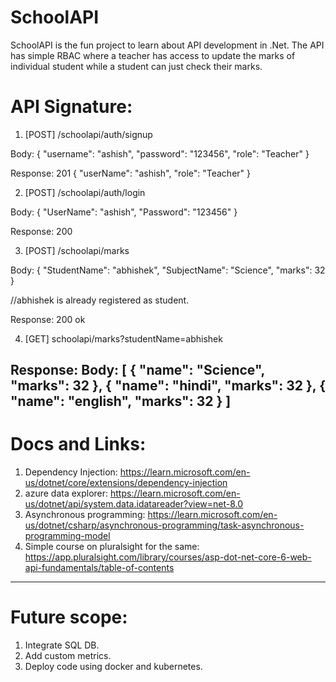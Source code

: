 # SchoolAPI
SchoolAPI is the fun project to learn about API development in .Net. The API has simple RBAC where a teacher has access to update the marks of individual student while a student can just check their marks. 

# API Signature:

1. [POST] /schoolapi/auth/signup

Body: {
  "username": "ashish",
  "password": "123456",
  "role": "Teacher"
}

Response: 201 
{
    "userName": "ashish",
    "role": "Teacher"
}

2. [POST] /schoolapi/auth/login

Body: {
  "UserName": "ashish",
  "Password": "123456"
}

Response: 200
<Auth token is shared in string format>

3. [POST] /schoolapi/marks

Body: {
  "StudentName": "abhishek",
  "SubjectName": "Science",
  "marks": 32
}

//abhishek is already registered as student.

Response: 200 ok

4. [GET] schoolapi/marks?studentName=abhishek

Response: 
Body: [
    {
        "name": "Science",
        "marks": 32
    },
    {
        "name": "hindi",
        "marks": 32
    },
    {
        "name": "english",
        "marks": 32
    }
]
--------
# Docs and Links:
1. Dependency Injection: https://learn.microsoft.com/en-us/dotnet/core/extensions/dependency-injection
2. azure data explorer: https://learn.microsoft.com/en-us/dotnet/api/system.data.idatareader?view=net-8.0
3. Asynchronous programming: https://learn.microsoft.com/en-us/dotnet/csharp/asynchronous-programming/task-asynchronous-programming-model
4. Simple course on pluralsight for the same: https://app.pluralsight.com/library/courses/asp-dot-net-core-6-web-api-fundamentals/table-of-contents

--------

# Future scope:
1. Integrate SQL DB.
2. Add custom metrics.
3. Deploy code using docker and kubernetes. 
